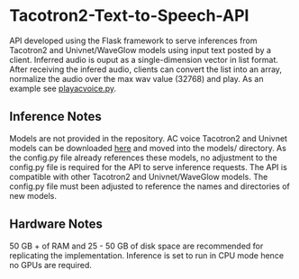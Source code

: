 # Tacotron2-Text-to-Speech-API
API developed using the Flask framework to serve inferences from Tacotron2 and Univnet/WaveGlow models using input text posted by a client. Inferred audio is ouput as a single-dimension vector in list format. After receiving the infered audio, clients can convert the list into an array, normalize the audio over the max wav value (32768) and play. As an example see [playacvoice.py](https://github.com/acharabin/Tacotron2-Text-to-Speech-API/blob/master/playacvoice.py).

## Inference Notes
Models are not provided in the repository. AC voice Tacotron2 and Univnet models can be downloaded [here](https://drive.google.com/drive/folders/1Mp3I33caVRm7YkGYd5z3TXNdgIUF10U-) and moved into the models/ directory. As the config.py file already references these models, no adjustment to the config.py file is required for the API to serve inference requests. The API is compatible with other Tacotron2 and Univnet/WaveGlow models. The config.py file must been adjusted to reference the names and directories of new models. 

## Hardware Notes
50 GB + of RAM and 25 - 50 GB of disk space are recommended for replicating the implementation. Inference is set to run in CPU mode hence no GPUs are required.



